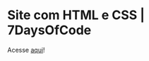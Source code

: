 <h1>Site com HTML e CSS | 7DaysOfCode</h1>

<p>Acesse <a href="https://esteroliveira04.github.io/7DaysOfCode/">aqui</a>!</p>
